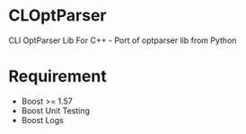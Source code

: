 # CLOptParser
CLI OptParser Lib For C++ - Port of optparser lib from Python

# Requirement
* Boost >= 1.57
* Boost Unit Testing
* Boost Logs

